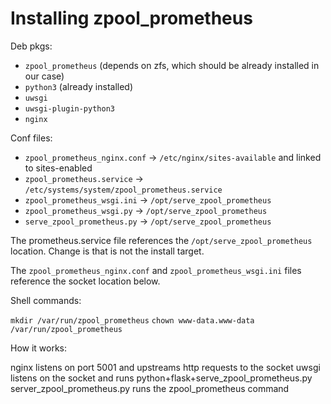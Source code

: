 # Installing zpool_prometheus

Deb pkgs:

- `zpool_prometheus` (depends on zfs, which should be already installed in our case)
- `python3` (already installed)
- `uwsgi`
- `uwsgi-plugin-python3`
- `nginx`

Conf files:

- `zpool_prometheus_nginx.conf` -> `/etc/nginx/sites-available` and linked to sites-enabled
- `zpool_prometheus.service` -> `/etc/systems/system/zpool_prometheus.service`
- `zpool_prometheus_wsgi.ini` -> `/opt/serve_zpool_prometheus`
- `zpool_prometheus_wsgi.py` -> `/opt/serve_zpool_prometheus`
- `serve_zpool_prometheus.py` -> `/opt/serve_zpool_prometheus`

The prometheus.service file references the `/opt/serve_zpool_prometheus` location. Change is that is not the install target.

The `zpool_prometheus_nginx.conf` and `zpool_prometheus_wsgi.ini` files reference the socket location below.

Shell commands:

`mkdir /var/run/zpool_prometheus`
`chown www-data.www-data /var/run/zpool_prometheus`

How it works:

nginx listens on port 5001 and upstreams http requests to the socket
uwsgi listens on the socket and runs python+flask+serve_zpool_prometheus.py
server_zpool_prometheus.py runs the zpool_prometheus command
